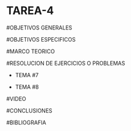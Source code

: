 # TAREA-4

#OBJETIVOS GENERALES



#OBJETIVOS ESPECIFICOS



#MARCO TEORICO




#RESOLUCION DE EJERCICIOS O PROBLEMAS

- TEMA #7



- TEMA #8



#VIDEO


#CONCLUSIONES



#BIBLIOGRAFIA



